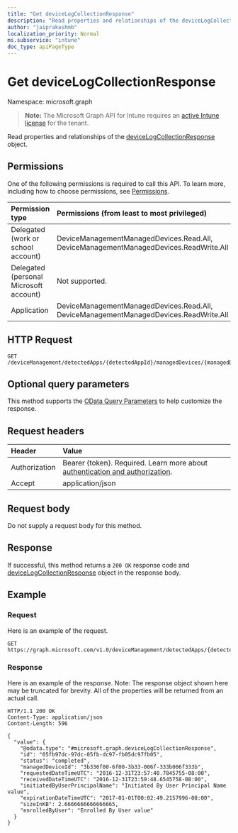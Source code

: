 ```yaml
---
title: "Get deviceLogCollectionResponse"
description: "Read properties and relationships of the deviceLogCollectionResponse object."
author: "jaiprakashmb"
localization_priority: Normal
ms.subservice: "intune"
doc_type: apiPageType
---
```


# Get deviceLogCollectionResponse

Namespace: microsoft.graph

> **Note:** The Microsoft Graph API for Intune requires an [active Intune license](https://go.microsoft.com/fwlink/?linkid=839381) for the tenant.

Read properties and relationships of the [deviceLogCollectionResponse](../resources/intune-devices-devicelogcollectionresponse.md) object.

## Permissions
One of the following permissions is required to call this API. To learn more, including how to choose permissions, see [Permissions](/graph/permissions-reference).

|Permission type|Permissions (from least to most privileged)|
|:---|:---|
|Delegated (work or school account)|DeviceManagementManagedDevices.Read.All, DeviceManagementManagedDevices.ReadWrite.All|
|Delegated (personal Microsoft account)|Not supported.|
|Application|DeviceManagementManagedDevices.Read.All, DeviceManagementManagedDevices.ReadWrite.All|

## HTTP Request
<!-- {
  "blockType": "ignored"
}
-->
``` http
GET /deviceManagement/detectedApps/{detectedAppId}/managedDevices/{managedDeviceId}/logCollectionRequests/{deviceLogCollectionResponseId}
```

## Optional query parameters
This method supports the [OData Query Parameters](/graph/query-parameters) to help customize the response.

## Request headers
|Header|Value|
|:---|:---|
|Authorization|Bearer {token}. Required. Learn more about [authentication and authorization](/graph/auth/auth-concepts).|
|Accept|application/json|

## Request body
Do not supply a request body for this method.

## Response
If successful, this method returns a `200 OK` response code and [deviceLogCollectionResponse](../resources/intune-devices-devicelogcollectionresponse.md) object in the response body.

## Example

### Request
Here is an example of the request.
``` http
GET https://graph.microsoft.com/v1.0/deviceManagement/detectedApps/{detectedAppId}/managedDevices/{managedDeviceId}/logCollectionRequests/{deviceLogCollectionResponseId}
```

### Response
Here is an example of the response. Note: The response object shown here may be truncated for brevity. All of the properties will be returned from an actual call.
``` http
HTTP/1.1 200 OK
Content-Type: application/json
Content-Length: 596

{
  "value": {
    "@odata.type": "#microsoft.graph.deviceLogCollectionResponse",
    "id": "05fb97dc-97dc-05fb-dc97-fb05dc97fb05",
    "status": "completed",
    "managedDeviceId": "3b336f00-6f00-3b33-006f-333b006f333b",
    "requestedDateTimeUTC": "2016-12-31T23:57:40.7845755-08:00",
    "receivedDateTimeUTC": "2016-12-31T23:59:48.6545758-08:00",
    "initiatedByUserPrincipalName": "Initiated By User Principal Name value",
    "expirationDateTimeUTC": "2017-01-01T00:02:49.2157996-08:00",
    "sizeInKB": 2.6666666666666665,
    "enrolledByUser": "Enrolled By User value"
  }
}
```
